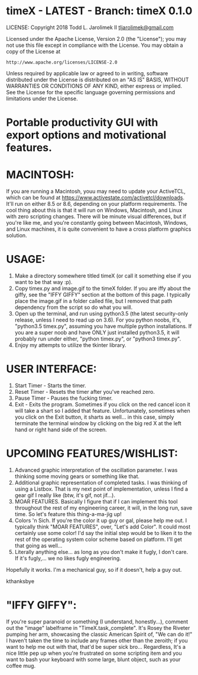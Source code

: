 # timeX - LATEST - Branch: timeX 0.1.0


LICENSE:
  Copyright 2018 Todd L. Jarolimek II <tljarolimek@gmail.com>

  Licensed under the Apache License, Version 2.0 (the "License");
  you may not use this file except in compliance with the License.
  You may obtain a copy of the License at

    http://www.apache.org/licenses/LICENSE-2.0

  Unless required by applicable law or agreed to in writing, software
  distributed under the License is distributed on an "AS IS" BASIS,
  WITHOUT WARRANTIES OR CONDITIONS OF ANY KIND, either express or implied.
  See the License for the specific language governing permissions and
  limitations under the License.
  
  
# Portable productivity GUI with export options and motivational features.

# MACINTOSH: 
If you are running a Macintosh, youu may need to update your ActiveTCL, which can be found at https://www.activestate.com/activetcl/downloads. It'll run on either 8.5 or 8.6, depending on your platform requirements.
The cool thing about this is that it will run on Windows, Macintosh, and Linux with zero scripting changes. There will be minute visual differences, but if you're like me, and you're constantly going between Macintosh, Windows, and Linux machines, it is quite convenient to have a cross platform graphics solution.

# USAGE:
 1. Make a directory somewhere titled timeX (or call it something else if you want to be that way :p).
 2. Copy timex.py and image.gif to the timeX folder. If you are iffy about the giffy, see the "IFFY GIFFY" section at the     bottom of this page. I typically place the image.gif in a folder called file, but I removed that path dependency from the   script so do what you will.
 3. Open up the terminal, and run using python3.5 (the latest security-only release, unless I need to read up on 3.6). For     you python noobs, it's, 
  "python3.5 timex.py",
  assuming you have multiple python installations. If you are a super noob and have ONLY just installed python3.5, it will     probably run under either, "python timex.py", or "python3 timex.py".
 4. Enjoy my attempts to utilize the tkinter library.
  
# USER INTERFACE:
 1. Start Timer - Starts the timer.
 2. Reset Timer - Resets the timer after you've reached zero.
 3. Pause Timer - Pauses the fucking timer.
 4. Exit - Exits the program. Sometimes if you click on the red cancel icon it will take a shart so I added that feature. Unfortunately, sometimes when you click on the Exit button, it sharts as well... in this case, simply terminate the terminal window by clicking on the big red X at the left hand or right hand side of the screen.
  
# UPCOMING FEATURES/WISHLIST:
 1. Advanced graphic interpretation of the oscillation parameter. I was thinking some moving gears or something like that.
 2. Additional graphic representation of completed tasks. I was thinking of using a Listbox. That is my next point of       implementation, unless I find a gear gif I really like (btw, it's gif, not jif...).
 3. MOAR FEATURES. Basically I figure that if I can implement this tool throughout the rest of my engineering career, it     will, in the long run, save time. So let's feature this thing-a-ma-jig up!
 4. Colors 'n Sich. If you're the color it up guy or gal, please help me out. I typically think "MOAR FEATURES", over,       "Let's add Color". It could most certainly use some color! I'd say the initial step would be to liken it to the rest of      the operating system color scheme based on platform. I'll get that going as well...
 5. Literally anything else... as long as you don't make it fugly, I don't care. If it's fugly,... we no likes fugly          engineering.
  
Hopefully it works. I'm a mechanical guy, so if it doesn't, help a guy out.

kthanksbye
  
# "IFFY GIFFY": 
  If you're super paranoid or something (I understand, honestly...), comment out the "image" labelframe in    "TimeX.task_complete". It's Rosey the Riveter pumping her arm, showcasing the classic American Spirit of, "We can do it!" I haven't taken the time to include any frames other than the zeroith; if you want to help me out with that, that'd be super sick bro... Regardless, It's a nice little pep up when you're frustrated on some scripting item and you want to bash your keyboard with some large, blunt object, such as your coffee mug.
